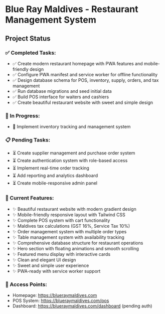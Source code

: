 # Blue Ray Maldives - Restaurant Management System

## Project Status

### ✅ Completed Tasks:
- ✅ Create modern restaurant homepage with PWA features and mobile-friendly design
- ✅ Configure PWA manifest and service worker for offline functionality  
- ✅ Design database schema for POS, inventory, supply, orders, and tax management
- ✅ Run database migrations and seed initial data
- ✅ Build POS interface for waiters and cashiers
- ✅ Create beautiful restaurant website with sweet and simple design

### 🔄 In Progress:
- 🔄 Implement inventory tracking and management system

### 📋 Pending Tasks:
- ⏳ Create supplier management and purchase order system
- ⏳ Create authentication system with role-based access
- ⏳ Implement real-time order tracking
- ⏳ Add reporting and analytics dashboard
- ⏳ Create mobile-responsive admin panel

### 🎯 Current Features:
- ✨ Beautiful restaurant website with modern gradient design
- ✨ Mobile-friendly responsive layout with Tailwind CSS
- ✨ Complete POS system with cart functionality
- ✨ Maldives tax calculations (GST 16%, Service Tax 10%)
- ✨ Order management system with multiple order types
- ✨ Table management system with availability tracking
- ✨ Comprehensive database structure for restaurant operations
- ✨ Hero section with floating animations and smooth scrolling
- ✨ Featured menu display with interactive cards
- ✨ Clean and elegant UI design
- ✨ Sweet and simple user experience
- ✨ PWA-ready with service worker support

### 🔗 Access Points:
- Homepage: https://blueraymaldives.com
- POS System: https://blueraymaldives.com/pos
- Dashboard: https://blueraymaldives.com/dashboard (pending auth)